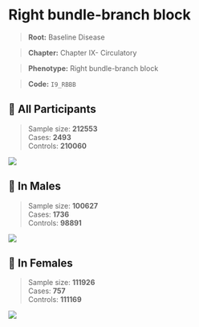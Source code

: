 # Right bundle-branch block

> **Root:** Baseline Disease  

> **Chapter:** Chapter IX- Circulatory  

> **Phenotype:** Right bundle-branch block  

> **Code:** `I9_RBBB`

## 🧪 All Participants  
> Sample size: **212553**  
> Cases: **2493**  
> Controls: **210060**
<img src="/Disease/Figures/ALL/Incidence/I9_RBBB.png"/>
<CsvTable src="/Disease_Data/ALL/Incidence/COX_I9_RBBB.csv" label="🔍 View full results" />

## 👨 In Males  
> Sample size: **100627**  
> Cases: **1736**  
> Controls: **98891**
<img src="/Disease/Figures/Male/Incidence/I9_RBBB.png"/>
<CsvTable src="/Disease_Data/Male/Incidence/COX_I9_RBBB.csv" label="🔍 View full results" />

## 👩 In Females  
> Sample size: **111926**  
> Cases: **757**  
> Controls: **111169**
<img src="/Disease/Figures/Female/Incidence/I9_RBBB.png"/>
<CsvTable src="/Disease_Data/Female/Incidence/COX_I9_RBBB.csv" label="🔍 View full results" />
